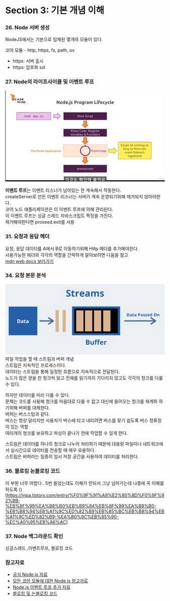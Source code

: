 # Section 3: 기본 개념 이해

### 26. Node 서버 생성

NodeJS에서는 기본으로 탑재된 몇개의 모듈이 있다.

코어 모듈 - http, https, fs, path, os
- https: 서버 출시
- https: 암호화 ssl

### 27. Node의 라이프사이클 및 이벤트 루프
<img src="./imgs/nodejs_eventloop.PNG"></img>

**이벤트 루프**는 이벤트 리스너가 남아있는 한 계속해서 작동한다.<br>
createServer로 만든 이벤트 리스너는 서버가 계속 운영되기위해 제거되지 않아야한다.<br>
코어 노드 애플리케이션은 이 이벤트 루프에 의해 관리된다.<br>
이 이벤트 루프는 싱글 스레드 자바스크립트 특징을 가진다.<br>
제거해야한다면  proseed.exit를 사용

### 31. 요청과 응답 헤더
요청, 응답 데이터를 A에서 B로 이동하기위해 Http 헤더를 추가해야한다.<br>
사용가능한 헤더와 각각의 역할을 간략하게 알아보려면 다음을 참고<br>
[mdn web docs 보러가기](https://developer.mozilla.org/en-US/docs/Web/HTTP/Headers)


### 34. 요청 본문 분석

<img src="./imgs/nodejs_steam&buffer.png"></img>
파일 작업을 할 때 스트림과 버퍼 개념<br>
스트림은 지속적인 프로세스이다.<br>
데이터는 스트림을 통해 일정한 흐름으로 지속적으로 전달된다.<br>
노드가 많은 양을 한 청크씩 읽고 전체를 읽기까지 기다리지 않고도 각각의 청크를 다룰 수 있다.<br>

하지만 데이터를 미리 다룰 수 있다.<br>
문제는 코드를 사용해 청크를 마음대로 다룰 수 없고 대신에 들어오는 청크를 체계화 하기위해 버퍼를 대체한다.<br>
버퍼는 버스스탑과 같다.<br>
버스는 항상 달리지만 사용자가 버스에 타고 내리려면 버스를 찾기 쉽도록 버스 정류장이 있는 역할<br>
여러개의 청크를 보유하고 파싱이 끝나기 전에 작업할 수 있게 한다.<br>

스트림은 데이터를 하나의 청크로 나누어 처리하기 때문에 대용량 파일이나 네트워크에서 실시간으로 데이터를 전송할 때 매우 유용하다.<br>
스트림은 버퍼라는 일종의 임시 저장 공간을 사용하여 데이터를 처리한다.<br>


### 36. 블로킹 논블로킹 코드

이 부분 너무 어렵다.. 5번 들었는데도 이해가 안되서 그냥 넘어가는데 나중에 꼭 이해를 하도록
()[https://inpa.tistory.com/entry/%F0%9F%91%A9%E2%80%8D%F0%9F%92%BB-%EB%8F%99%EA%B8%B0%EB%B9%84%EB%8F%99%EA%B8%B0-%EB%B8%94%EB%A1%9C%ED%82%B9%EB%85%BC%EB%B8%94%EB%A1%9C%ED%82%B9-%EA%B0%9C%EB%85%90-%EC%A0%95%EB%A6%AC]
### 37. Node 백그라운드 확인

싱글스레드 ,이벤트루프, 블로킹 코드


### 참고자료

- [공식 Node.js 자료](https://nodejs.org/en/docs/guides/)
- [모든 코어 모듈에 대한 Node.js 참고자료](https://nodejs.org/dist/latest/docs/api/)
- [Node.js 이벤트 루프 추가 자료](https://nodejs.org/en/docs/guides/event-loop-timers-and-nexttick/)
- [블로킹 및 논블로킹 코드](https://nodejs.org/en/docs/guides/dont-block-the-event-loop/)
